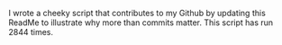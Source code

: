 I wrote a cheeky script that contributes to my Github by updating this ReadMe to illustrate why more than commits matter. This script has run 2844 times.